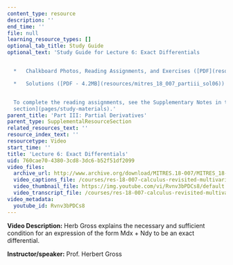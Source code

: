 ```yaml
---
content_type: resource
description: ''
end_time: ''
file: null
learning_resource_types: []
optional_tab_title: Study Guide
optional_text: 'Study Guide for Lecture 6: Exact Differentials


  *   Chalkboard Photos, Reading Assignments, and Exercises ([PDF](resources/mitres_18_007_partiii_lec06))

  *   Solutions ([PDF - 4.2MB](resources/mitres_18_007_partiii_sol06))


  To complete the reading assignments, see the Supplementary Notes in the [Study Materials
  section](pages/study-materials).'
parent_title: 'Part III: Partial Derivatives'
parent_type: SupplementalResourceSection
related_resources_text: ''
resource_index_text: ''
resourcetype: Video
start_time: ''
title: 'Lecture 6: Exact Differentials'
uid: 760cae70-4380-3cd8-3dc6-b52f51df2099
video_files:
  archive_url: http://www.archive.org/download/MITRES.18-007/MITRES_18-007_Part3_lec6_300k.mp4
  video_captions_file: /courses/res-18-007-calculus-revisited-multivariable-calculus-fall-2011/7cb617f5d6f952f9b684f74d5c7cac1b_Rvnv3bPDCs8.vtt
  video_thumbnail_file: https://img.youtube.com/vi/Rvnv3bPDCs8/default.jpg
  video_transcript_file: /courses/res-18-007-calculus-revisited-multivariable-calculus-fall-2011/24af77c182b83bd142737cd022048454_Rvnv3bPDCs8.pdf
video_metadata:
  youtube_id: Rvnv3bPDCs8
---
```


**Video Description:** Herb Gross explains the necessary and sufficient condition for an expression of the form Mdx + Ndy to be an exact differential.

**Instructor/speaker:** Prof. Herbert Gross